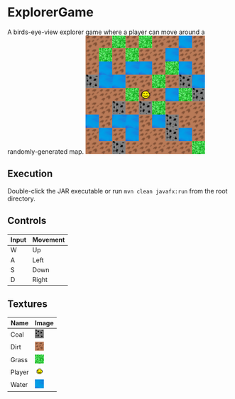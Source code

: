 # ExplorerGame
A birds-eye-view explorer game where a player can move around a randomly-generated map.
![](img/screenshot.png)

## Execution
Double-click the JAR executable or run `mvn clean javafx:run` from the root directory.

## Controls
| Input | Movement |
|-------|----------|
| W     | Up       |
| A     | Left     |
| S     | Down     |
| D     | Right    |

## Textures
| Name      | Image                               |
|-----------|-------------------------------------|
| Coal      | ![](src/main/resources/coal.png)    |
| Dirt      | ![](src/main/resources/dirt.png)    |
| Grass     | ![](src/main/resources/grass.png)   |
| Player    | ![](src/main/resources/player.png)  |
| Water     | ![](src/main/resources/water.png)   |

